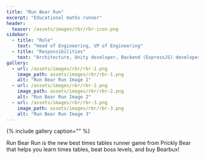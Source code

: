 ```yaml
---
title: "Run Bear Run"
excerpt: "Educational maths runner"
header:
  teaser: /assets/images/rbr/rbr-icon.png
sidebar:
  - title: "Role"
    text: "Head of Engineering, VP of Engineering"
  - title: "Responsibilities"
    text: "Architecture, Unity developer, Backend (ExpressJS) developer"
gallery:
  - url: /assets/images/rbr/rbr-1.png
    image_path: assets/images/rbr/rbr-1.png
    alt: "Run Bear Run Image 1"
  - url: /assets/images/rbr/rbr-2.png
    image_path: assets/images/rbr/rbr-2.png
    alt: "Run Bear Run Image 2"
  - url: /assets/images/rbr/rbr-3.png
    image_path: assets/images/rbr/rbr-3.png
    alt: "Run Bear Run Image 3"
---
```


{% include gallery caption="" %}

Run Bear Run is the new best times tables runner game from Prickly Bear that helps you learn times tables, beat boss levels, and buy Bearbux!